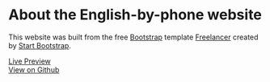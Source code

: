 # About the English-by-phone website

This website was built from the free [Bootstrap](http://getbootstrap.com/) template [Freelancer](http://startbootstrap.com/template-overviews/freelancer/) created by [Start Bootstrap](http://startbootstrap.com/).

[Live Preview](https://blackrockdigital.github.io/startbootstrap-freelancer/)  
[View on Github](https://github.com/BlackrockDigital/startbootstrap-freelancer)

